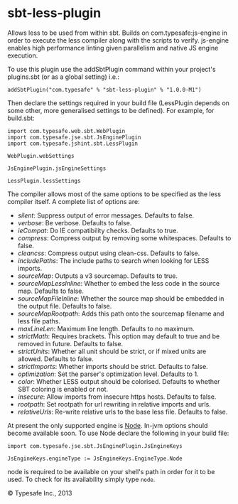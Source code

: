 sbt-less-plugin
===============

Allows less to be used from within sbt. Builds on com.typesafe:js-engine in order to execute the less compiler along with the scripts to verify. js-engine enables high performance linting given parallelism and native JS engine execution.

To use this plugin use the addSbtPlugin command within your project's plugins.sbt (or as a global setting) i.e.:

    addSbtPlugin("com.typesafe" % "sbt-less-plugin" % "1.0.0-M1")

Then declare the settings required in your build file (LessPlugin depends on some other, more generalised settings to be defined). For example, for build.sbt:

    import com.typesafe.web.sbt.WebPlugin
    import com.typesafe.jse.sbt.JsEnginePlugin
    import com.typesafe.jshint.sbt.LessPlugin

    WebPlugin.webSettings

    JsEnginePlugin.jsEngineSettings

    LessPlugin.lessSettings

The compiler allows most of the same options to be specified as the less compiler itself.  A complete list of options are:

* *silent*: Suppress output of error messages. Defaults to false.
* *verbose*: Be verbose. Defaults to false.
* *ieCompat*: Do IE compatibility checks. Defaults to true.
* *compress*: Compress output by removing some whitespaces. Defaults to false.
* *cleancss*: Compress output using clean-css. Defaults to false.
* *includePaths*: The include paths to search when looking for LESS imports.
* *sourceMap*: Outputs a v3 sourcemap. Defaults to true.
* *sourceMapLessInline*: Whether to embed the less code in the source map. Defaults to false.
* *sourceMapFileInline*: Whether the source map should be embedded in the output file. Defaults to false.
* *sourceMapRootpath*: Adds this path onto the sourcemap filename and less file paths.
* *maxLineLen*: Maximum line length. Defaults to no maximum.
* *strictMath*: Requires brackets. This option may default to true and be removed in future. Defaults to false.
* *strictUnits*: Whether all unit should be strict, or if mixed units are allowed. Defaults to false.
* *strictImports*: Whether imports should be strict. Defaults to false.
* *optimization*: Set the parser's optimization level. Defaults to 1.
* *color*: Whether LESS output should be colorised. Defaults to whether SBT coloring is enabled or not.
* *insecure*: Allow imports from insecure https hosts. Defaults to false.
* *rootpath*: Set rootpath for url rewriting in relative imports and urls.
* *relativeUrls*: Re-write relative urls to the base less file. Defaults to false.

At present the only supported engine is [Node](http://nodejs.org/).
In-jvm options should become available soon. To use Node declare the following in your build file:

    import com.typesafe.jse.sbt.JsEnginePlugin.JsEngineKeys

    JsEngineKeys.engineType := JsEngineKeys.EngineType.Node

node is required to be available on your shell's path in order for it to be used. To check for its availability simply type `node`.

&copy; Typesafe Inc., 2013  

